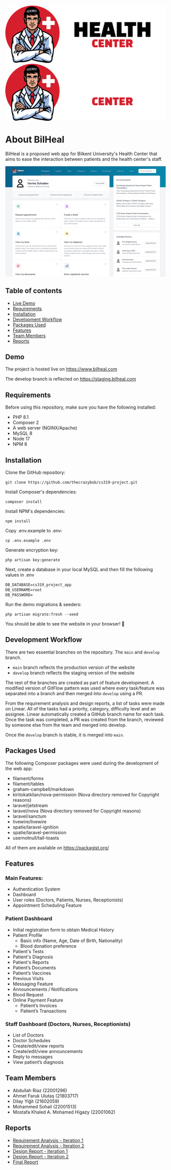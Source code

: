 ![Health Center Light Logo](/public/img/logo.png#gh-light-mode-only)
![Health Center Dark Logo](/public/img/logo-dark.png#gh-dark-mode-only)

# About BilHeal

BilHeal is a proposed web app for Bilkent University's Health Center that aims to ease the interaction between patients and the health center's staff.

![Dashboard Screenshot](/public/img/dashboard.png)

## Table of contents

- [Live Demo](#demo)
- [Requirements](#requirements)
- [Installation](#installation)
- [Development Workflow](#development-workflow)
- [Packages Used](#packages-used)
- [Features](#features)
- [Team Members](#team-members)
- [Reports](#reports)

## Demo

The project is hosted live on https://www.bilheal.com

The develop branch is reflected on https://staging.bilheal.com

## Requirements

Before using this repository, make sure you have the following installed:
* PHP 8.1
* Composer 2
* A web server (NGINX/Apache)
* MySQL 8
* Node 17
* NPM 8

## Installation

Clone the GitHub repository:
```
git clone https://github.com/thecrazybob/cs319-project.git
```

Install Composer's dependencies:
```
composer install
```

Install NPM's dependencies:
```
npm install
```

Copy .env.example to .env:
```
cp .env.example .env
```

Generate encryption key:
```
php artisan key:generate
```

Next, create a database in your local MySQL and then fill the following values in .env
```
DB_DATABASE=cs319_project_app
DB_USERNAME=root
DB_PASSWORD=
```

Run the demo migrations & seeders:
```
php artisan migrate:fresh --seed
```

You should be able to see the website in your browser! 🥳

## Development Workflow

There are two essential branches on the repository. The `main` and `develop` branch.
* `main` branch reflects the production version of the website
* `develop` branch reflects the staging version of the website

The rest of the branches are created as part of feature development. A modified version of GitFlow pattern was used where every task/feature was separated into a branch and then merged into `develop` using a PR.

From the requirement analysis and design reports, a list of tasks were made on Linear. All of the tasks had a priority, category, difficulty level and an assignee. Linear automatically created a GitHub branch name for each task. Once the task was completed, a PR was created from the branch, reviewed by someone else from the team and merged into develop.

Once the `develop` branch is stable, it is merged into `main`.

## Packages Used

The following Composer packages were used during the development of the web app:

* filament/forms
* filament/tables
* graham-campbell/markdown
* kiritokatklian/nova-permission (Nova directory removed for Copyright reasons)
* laravel/jetstream
* laravel/nova (Nova directory removed for Copyright reasons)
* laravel/sanctum
* livewire/livewire
* spatie/laravel-ignition
* spatie/laravel-permission
* usernotnull/tall-toasts

All of them are available on https://packagist.org/

## Features
### Main Features:
* Authentication System
* Dashboard
* User roles (Doctors, Patients, Nurses, Receptionists)
* Appointment Scheduling Feature

### Patient Dashboard
* Initial registration form to obtain Medical History
* Patient Profile
	* Basic info (Name, Age, Date of Birth, Nationality)
	* Blood donation preference
* Patient's Tests
* Patient's Diagnosis
* Patient's Reports
* Patient’s Documents
* Patient’s Vaccines
* Previous Visits
* Messaging Feature
* Announcements / Notifications
* Blood Request
* Online Payment Feature
	* Patient’s Invoices
	* Patient’s Transactions

### Staff Dashboard (Doctors, Nurses, Receptionists)
* List of Doctors
* Doctor Schedules
* Create/edit/view reports
* Create/edit/view announcements
* Reply to messages
* View patient’s diagnosis

## Team Members
* Abdullah Riaz (22001296)
* Ahmet Faruk Ulutaş (21803717)
* Dilay Yiğit (21602059)
* Mohammed Sohail (22001513)
* Mostafa Khaled A. Mohamed Higazy (22001062)

## Reports

* [Requirement Analysis - Iteration 1](reports/ChickenNuggets_RequirementAnalysis_Iteration1.pdf)
* [Requirement Analysis - Iteration 2](reports/ChickenNuggets_RequirementAnalysis_Iteration2.pdf)
* [Design Report - Iteration 1](reports/ChickenNuggets_DesignReport_Iteration1.pdf)
* [Design Report - Iteration 2](reports/ChickenNuggets_DesignReport_Iteration2.pdf)
* [Final Report](reports/ChickenNuggets_FinalReport.pdf)
